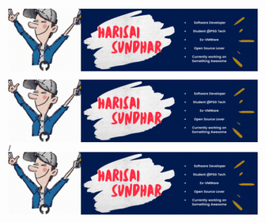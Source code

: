 [![Header](https://github.com/harisaisundhar/harisaisundhar/blob/main/Header.gif "Header")](https://)


![Alt text](Header.gif) / ![](Header.gif)

<!--
**harisaisundhar/harisaisundhar** is a ✨ _special_ ✨ repository because its `README.md` (this file) appears on your GitHub profile.

Here are some ideas to get you started:

- 🔭 I’m currently working on ...
- 🌱 I’m currently learning ...
- 👯 I’m looking to collaborate on ...
- 🤔 I’m looking for help with ...
- 💬 Ask me about ...
- 📫 How to reach me: ...
- 😄 Pronouns: ...
- ⚡ Fun fact: ...
-->
